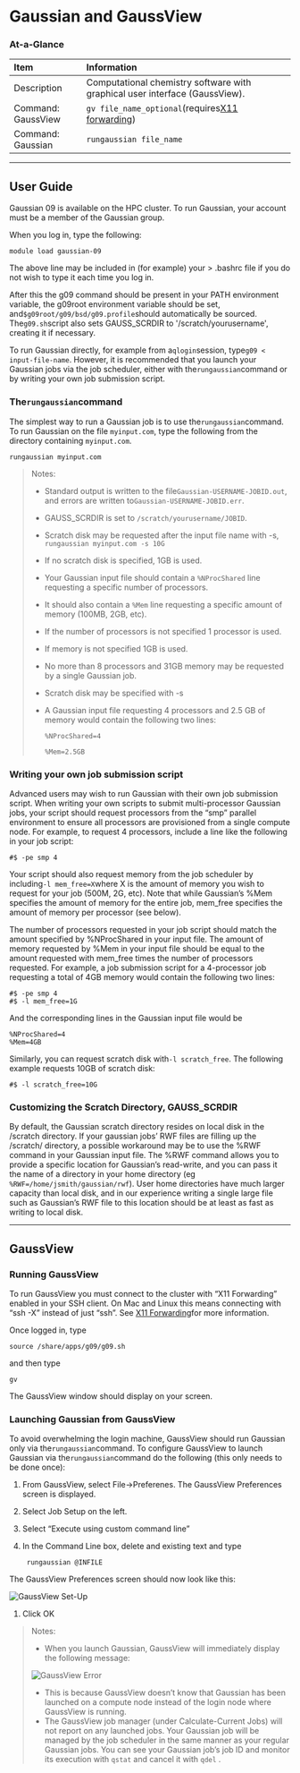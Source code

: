 # Gaussian and GaussView

### At-a-Glance

| Item | Information |
| :--- | :--- |
| Description | Computational chemistry software with  graphical user interface \(GaussView\). |
| Command: GaussView | `gv file_name_optional`\(requires[X11 forwarding](https://github.com/USDRCG/usdrcg.github.io/wiki/X11-Forwarding)\) |
| Command: Gaussian | `rungaussian file_name` |

---

## User Guide

Gaussian 09 is available on the HPC cluster. To run Gaussian, your account must be a member of the Gaussian group.

When you log in, type the following:

```
module load gaussian-09
```

The above line may be included in \(for example\) your &gt; .bashrc file if you do not wish to type it each time you log in.

After this the g09 command should be present in your PATH environment variable, the g09root environment variable should be set, and`$g09root/g09/bsd/g09.profile`should automatically be sourced. The`g09.sh`script also sets GAUSS\_SCRDIR to '/scratch/yourusername', creating it if necessary.

To run Gaussian directly, for example from a`qlogin`session, type`g09 < input-file-name`. However, it is recommended that you launch your Gaussian jobs via the job scheduler, either with the`rungaussian`command or by writing your own job submission script.

### The`rungaussian`command

The simplest way to run a Gaussian job is to use the`rungaussian`command. To run Gaussian on the file `myinput.com`, type the following from the directory containing `myinput.com`.

```
rungaussian myinput.com
```

> Notes:
>
> * Standard output is written to the file`Gaussian-USERNAME-JOBID.out`, and errors are written to`Gaussian-USERNAME-JOBID.err`.
>
> * GAUSS\_SCRDIR is set to `/scratch/yourusername/JOBID`.
>
> * Scratch disk may be requested after the input file name with -s, `rungaussian myinput.com -s 10G`
>
> * If no scratch disk is specified, 1GB is used.
>
> * Your Gaussian input file should contain a `%NProcShared` line requesting a specific number of processors.
>
> * It should also contain a `%Mem` line requesting a specific amount of memory \(100MB, 2GB, etc\).
>
> * If the number of processors is not specified 1 processor is used.
>
> * If memory is not specified 1GB is used.
>
> * No more than 8 processors and 31GB memory may be requested by a single Gaussian job.
>
> * Scratch disk may be specified with -s
>
> * A Gaussian input file requesting 4 processors and 2.5 GB of memory would contain the following two lines:
>
>   `%NProcShared=4`
>
>   `%Mem=2.5GB`

### Writing your own job submission script

Advanced users may wish to run Gaussian with their own job submission script. When writing your own scripts to submit multi-processor Gaussian jobs, your script should request processors from the “smp” parallel environment to ensure all processors are provisioned from a single compute node. For example, to request 4 processors, include a line like the following in your job script:

```
#$ -pe smp 4
```

Your script should also request memory from the job scheduler by including`-l mem_free=X`where X is the amount of memory you wish to request for your job \(500M, 2G, etc\). Note that while Gaussian’s %Mem specifies the amount of memory for the entire job, mem\_free specifies the amount of memory per processor \(see below\).

The number of processors requested in your job script should match the amount specified by %NProcShared in your input file. The amount of memory requested by %Mem in your input file should be equal to the amount requested with mem\_free times the number of processors requested. For example, a job submission script for a 4-processor job requesting a total of 4GB memory would contain the following two lines:

```
#$ -pe smp 4
#$ -l mem_free=1G
```

And the corresponding lines in the Gaussian input file would be

```
%NProcShared=4
%Mem=4GB
```

Similarly, you can request scratch disk with`-l scratch_free`. The following example requests 10GB of scratch disk:

```
#$ -l scratch_free=10G
```

### Customizing the Scratch Directory, GAUSS\_SCRDIR

By default, the Gaussian scratch directory resides on local disk in the /scratch directory. If your gaussian jobs’ RWF files are filling up the /scratch/ directory, a possible workaround may be to use the %RWF command in your Gaussian input file. The %RWF command allows you to provide a specific location for Gaussian’s read-write, and you can pass it the name of a directory in your home directory \(eg `%RWF=/home/jsmith/gaussian/rwf`\). User home directories have much larger capacity than local disk, and in our experience writing a single large file such as Gaussian’s RWF file to this location should be at least as fast as writing to local disk.

---

## GaussView

### Running GaussView

To run GaussView you must connect to the cluster with “X11 Forwarding” enabled in your SSH client. On Mac and Linux this means connecting with “ssh -X” instead of just “ssh”. See [X11 Forwarding](https://github.com/USDRCG/usdrcg.github.io/wiki/X11-Forwarding)for more information.

Once logged in, type

```
source /share/apps/g09/g09.sh
```

and then type

```
gv
```

The GaussView window should display on your screen.

### Launching Gaussian from GaussView

To avoid overwhelming the login machine, GaussView should run Gaussian only via the`rungaussian`command. To configure GaussView to launch Gaussian via the`rungaussian`command do the following \(this only needs to be done once\):

1. From GaussView, select File-&gt;Preferenes. The GaussView Preferences screen is displayed.

2. Select Job Setup on the left.

3. Select “Execute using custom command line”

4. In the Command Line box, delete and existing text and type

   ```
    rungaussian @INFILE
   ```

The GaussView Preferences screen should now look like this:

![](https://camo.githubusercontent.com/f8c7e8d4d90dd0a41d03f9d184a94b2745acfc5c/687474703a2f2f7573647263672e6769746875622e696f2f6173736574732f696d672f4761757373566965776a6f6273657475702e706e67 "GaussView Set-Up")

1. Click OK

> Notes:
>
> * When you launch Gaussian, GaussView will immediately display the following message:
>
> ![](https://camo.githubusercontent.com/1a794d567fe61c9959bcb2e8bc941d51983d8bb3/687474703a2f2f7573647263672e6769746875622e696f2f6173736574732f696d672f476175737369616e4a6f627465726d696e617465642e706e67 "GaussView Error")
>
> * This is because GaussView doesn’t know that Gaussian has been launched on a compute node instead of the login node where GaussView is running.
> * The GaussView job manager \(under Calculate-Current Jobs\) will not report on any launched jobs. Your Gaussian job will be managed by the job scheduler in the same manner as your regular Gaussian jobs. You can see your Gaussian job’s job ID and monitor its execution with
>   `qstat`
>   and cancel it with
>   `qdel`
>   .



